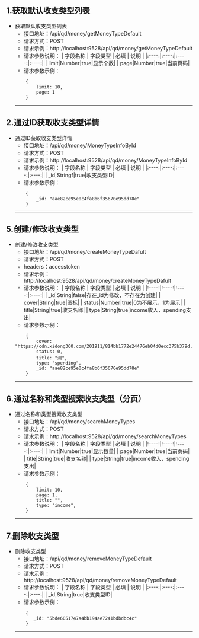 ## 1.获取默认收支类型列表
* <span id = "strategy">获取默认收支类型列表</span>
    * 接口地址：/api/qd/money/getMoneyTypeDefault
    * 请求方式：POST
    * 请求示例：http://localhost:9528/api/qd/money/getMoneyTypeDefault
    * 请求参数说明： 
        | 字段名称 | 字段类型 | 必填 | 说明 |
        |:----:|:----:|:----:|:----:|
        | limit|Number|true|显示个数|
        | page|Number|true|当前页码|
    * 请求参数示例：
    ```
        {
            limit: 10,
            page: 1
        }
    ```
    ---
## 2.通过ID获取收支类型详情
* <span id = "strategy">通过ID获取收支类型详情</span>
    * 接口地址：/api/qd/money/MoneyTypeInfoById
    * 请求方式：POST
    * 请求示例：http://localhost:9528/api/qd/money/MoneyTypeInfoById
     * 请求参数说明： 
        | 字段名称 | 字段类型 | 必填 | 说明 |
        |:----:|:----:|:----:|:----:|
        | _id|Stringf|true|收支类型ID|
    * 请求参数示例：
    ```
        {
            _id: "aae82ce95e0c4fa8b6f35670e95dd78e"
        }
    ```
    ---
## 5.创建/修改收支类型
* <span id = "strategy">创建/修改收支类型</span>
    * 接口地址：/api/qd/money/createMoneyTypeDafult
    * 请求方式：POST
    * headers：accesstoken
    * 请求示例：http://localhost:9528/api/qd/money/createMoneyTypeDafult
     * 请求参数说明： 
        | 字段名称 | 字段类型 | 必填 | 说明 |
        |:----:|:----:|:----:|:----:|
        | _id|String|false|存在_id为修改，不存在为创建|
        | cover|String|true|图标|
        | status|Number|true|0为不展示，1为展示|
        | title|String|true|收支名称|
        | type|String|true|income收入，spending支出|
    * 请求参数示例：
    ```
        {
            cover: "https://cdn.xidong360.com/201911/814bb1772e24476eb04d0ecc375b379d.jfif",
            status: 0,
            title: "测",
            type: "spending",
            _id: "aae82ce95e0c4fa8b6f35670e95dd78e"
        }
    ```
    ---
## 6.通过名称和类型搜索收支类型（分页）
* <span id = "strategy">通过名称和类型搜索收支类型</span>
    * 接口地址：/api/qd/money/searchMoneyTypes
    * 请求方式：POST
    <!--* headers：accesstoken-->
    * 请求示例：http://localhost:9528/api/qd/money/searchMoneyTypes
     * 请求参数说明： 
        | 字段名称 | 字段类型 | 必填 | 说明 |
        |:----:|:----:|:----:|:----:|
        | limit|Number|true|显示数量|
        | page|Number|true|当前页码|
        | title|String|true|收支名称|
        | type|String|true|income收入，spending支出|
    * 请求参数示例：
    ```
        {
            limit: 10,
            page: 1,
            title: "",
            type: "income",
        }
    ```
    ---
## 7.删除收支类型
* <span id = "strategy">删除收支类型</span>
    * 接口地址：/api/qd/money/removeMoneyTypeDefault
    * 请求方式：POST
    <!--* headers：accesstoken-->
    * 请求示例：http://localhost:9528/api/qd/money/removeMoneyTypeDefault
     * 请求参数说明： 
        | 字段名称 | 字段类型 | 必填 | 说明 |
        |:----:|:----:|:----:|:----:|
        | _id|String|true|收支类型ID|
    * 请求参数示例：
    ```
        {
           _id: "5bde6051747a4bb194ae7241bdbdbc4c"
        }
    ```
    ---